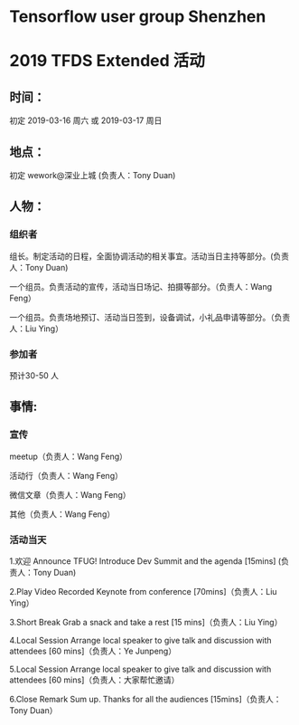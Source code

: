 # Tensorflow user group Shenzhen

# 2019 TFDS Extended 活动

## 时间：
初定 2019-03-16 周六  或  2019-03-17 周日

## 地点：
初定 wework@深业上城 (负责人：Tony Duan)

## 人物：

### 组织者

组长。制定活动的日程，全面协调活动的相关事宜。活动当日主持等部分。(负责人：Tony Duan)

一个组员。负责活动的宣传，活动当日场记、拍摄等部分。（负责人：Wang Feng）

一个组员。负责场地预订、活动当日签到，设备调试，小礼品申请等部分。（负责人：Liu Ying）


### 参加者
预计30-50 人 

## 事情:

### 宣传
meetup（负责人：Wang Feng）

活动行（负责人：Wang Feng）

微信文章（负责人：Wang Feng）

其他（负责人：Wang Feng）


### 活动当天
1.欢迎 Announce TFUG! Introduce Dev Summit and the agenda [15mins] (负责人：Tony Duan)

2.Play Video Recorded  Keynote from conference [70mins]（负责人：Liu Ying）

3.Short Break Grab a snack and take a rest [15 mins]（负责人：Liu Ying）

4.Local Session Arrange local speaker to give talk and discussion with attendees [60 mins]（负责人：Ye Junpeng）

5.Local Session Arrange local speaker to give talk and discussion with attendees [60 mins]（负责人：大家帮忙邀请）

6.Close Remark Sum up. Thanks for all the audiences [15mins]（负责人：Tony Duan）

 








